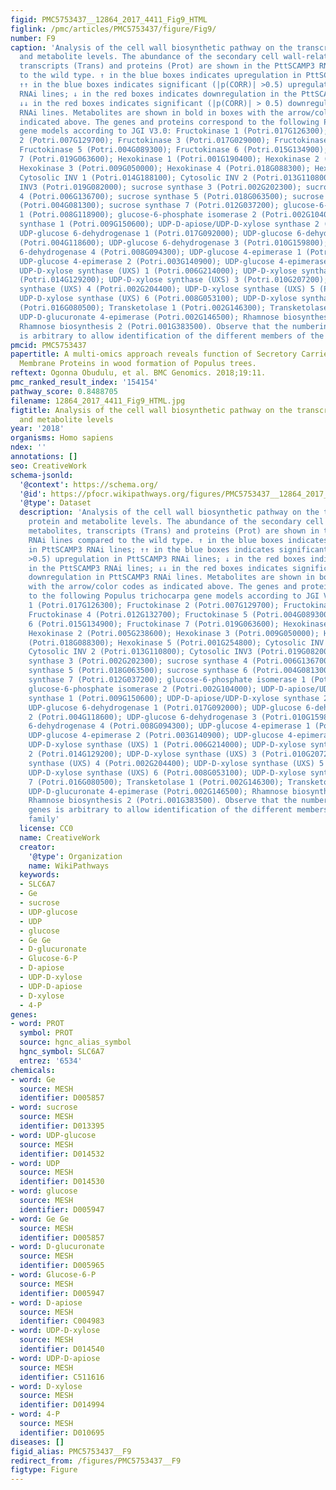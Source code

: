 ```yaml
---
figid: PMC5753437__12864_2017_4411_Fig9_HTML
figlink: /pmc/articles/PMC5753437/figure/Fig9/
number: F9
caption: 'Analysis of the cell wall biosynthetic pathway on the transcript, protein
  and metabolite levels. The abundance of the secondary cell wall-related metabolites,
  transcripts (Trans) and proteins (Prot) are shown in the PttSCAMP3 RNAi lines compared
  to the wild type. ↑ in the blue boxes indicates upregulation in PttSCAMP3 RNAi lines;
  ↑↑ in the blue boxes indicates significant (|p(CORR)| >0.5) upregulation in PttSCAMP3
  RNAi lines; ↓ in the red boxes indicates downregulation in the PttSCAMP3 RNAi lines;
  ↓↓ in the red boxes indicates significant (|p(CORR)| > 0.5) downregulation in PttSCAMP3
  RNAi lines. Metabolites are shown in bold in boxes with the arrow/color codes as
  indicated above. The genes and proteins correspond to the following Populus trichocarpa
  gene models according to JGI V3.0: Fructokinase 1 (Potri.017G126300); Fructokinase
  2 (Potri.007G129700); Fructokinase 3 (Potri.017G029000); Fructokinase 4 (Potri.012G132700);
  Fructokinase 5 (Potri.004G089300); Fructokinase 6 (Potri.015G134900); Fructokinase
  7 (Potri.019G063600); Hexokinase 1 (Potri.001G190400); Hexokinase 2 (Potri.005G238600);
  Hexokinase 3 (Potri.009G050000); Hexokinase 4 (Potri.018G088300); Hexokinase 5 (Potri.001G254800);
  Cytosolic INV 1 (Potri.014G188100); Cytosolic INV 2 (Potri.013G110800); Cytosolic
  INV3 (Potri.019G082000); sucrose synthase 3 (Potri.002G202300); sucrose synthase
  4 (Potri.006G136700); sucrose synthase 5 (Potri.018G063500); sucrose synthase 6
  (Potri.004G081300); sucrose synthase 7 (Potri.012G037200); glucose-6-phosphate isomerase
  1 (Potri.008G118900); glucose-6-phosphate isomerase 2 (Potri.002G104000); UDP-D-apiose/UDP-D-xylose
  synthase 1 (Potri.009G150600); UDP-D-apiose/UDP-D-xylose synthase 2 (Potri.004G189900);
  UDP-glucose 6-dehydrogenase 1 (Potri.017G092000); UDP-glucose 6-dehydrogenase 2
  (Potri.004G118600); UDP-glucose 6-dehydrogenase 3 (Potri.010G159800); UDP-glucose
  6-dehydrogenase 4 (Potri.008G094300); UDP-glucose 4-epimerase 1 (Potri.003G123700);
  UDP-glucose 4-epimerase 2 (Potri.003G140900); UDP-glucose 4-epimerase 5 (Potri.001G090700);
  UDP-D-xylose synthase (UXS) 1 (Potri.006G214000); UDP-D-xylose synthase (UXS) 2
  (Potri.014G129200); UDP-D-xylose synthase (UXS) 3 (Potri.010G207200); UDP-D-xylose
  synthase (UXS) 4 (Potri.002G204400); UDP-D-xylose synthase (UXS) 5 (Potri.001G237200);
  UDP-D-xylose synthase (UXS) 6 (Potri.008G053100); UDP-D-xylose synthase (UXS) 7
  (Potri.016G080500); Transketolase 1 (Potri.002G146300); Transketolase 2 (Potri.014G068200);
  UDP-D-glucuronate 4-epimerase (Potri.002G146500); Rhamnose biosynthesis 1 (Potri.006G272700);
  Rhamnose biosynthesis 2 (Potri.001G383500). Observe that the numbering of the genes
  is arbitrary to allow identification of the different members of the gene family'
pmcid: PMC5753437
papertitle: A multi-omics approach reveals function of Secretory Carrier-Associated
  Membrane Proteins in wood formation of​ ​​Populus​​ ​trees.
reftext: Ogonna Obudulu, et al. BMC Genomics. 2018;19:11.
pmc_ranked_result_index: '154154'
pathway_score: 0.8488705
filename: 12864_2017_4411_Fig9_HTML.jpg
figtitle: Analysis of the cell wall biosynthetic pathway on the transcript, protein
  and metabolite levels
year: '2018'
organisms: Homo sapiens
ndex: ''
annotations: []
seo: CreativeWork
schema-jsonld:
  '@context': https://schema.org/
  '@id': https://pfocr.wikipathways.org/figures/PMC5753437__12864_2017_4411_Fig9_HTML.html
  '@type': Dataset
  description: 'Analysis of the cell wall biosynthetic pathway on the transcript,
    protein and metabolite levels. The abundance of the secondary cell wall-related
    metabolites, transcripts (Trans) and proteins (Prot) are shown in the PttSCAMP3
    RNAi lines compared to the wild type. ↑ in the blue boxes indicates upregulation
    in PttSCAMP3 RNAi lines; ↑↑ in the blue boxes indicates significant (|p(CORR)|
    >0.5) upregulation in PttSCAMP3 RNAi lines; ↓ in the red boxes indicates downregulation
    in the PttSCAMP3 RNAi lines; ↓↓ in the red boxes indicates significant (|p(CORR)| > 0.5)
    downregulation in PttSCAMP3 RNAi lines. Metabolites are shown in bold in boxes
    with the arrow/color codes as indicated above. The genes and proteins correspond
    to the following Populus trichocarpa gene models according to JGI V3.0: Fructokinase
    1 (Potri.017G126300); Fructokinase 2 (Potri.007G129700); Fructokinase 3 (Potri.017G029000);
    Fructokinase 4 (Potri.012G132700); Fructokinase 5 (Potri.004G089300); Fructokinase
    6 (Potri.015G134900); Fructokinase 7 (Potri.019G063600); Hexokinase 1 (Potri.001G190400);
    Hexokinase 2 (Potri.005G238600); Hexokinase 3 (Potri.009G050000); Hexokinase 4
    (Potri.018G088300); Hexokinase 5 (Potri.001G254800); Cytosolic INV 1 (Potri.014G188100);
    Cytosolic INV 2 (Potri.013G110800); Cytosolic INV3 (Potri.019G082000); sucrose
    synthase 3 (Potri.002G202300); sucrose synthase 4 (Potri.006G136700); sucrose
    synthase 5 (Potri.018G063500); sucrose synthase 6 (Potri.004G081300); sucrose
    synthase 7 (Potri.012G037200); glucose-6-phosphate isomerase 1 (Potri.008G118900);
    glucose-6-phosphate isomerase 2 (Potri.002G104000); UDP-D-apiose/UDP-D-xylose
    synthase 1 (Potri.009G150600); UDP-D-apiose/UDP-D-xylose synthase 2 (Potri.004G189900);
    UDP-glucose 6-dehydrogenase 1 (Potri.017G092000); UDP-glucose 6-dehydrogenase
    2 (Potri.004G118600); UDP-glucose 6-dehydrogenase 3 (Potri.010G159800); UDP-glucose
    6-dehydrogenase 4 (Potri.008G094300); UDP-glucose 4-epimerase 1 (Potri.003G123700);
    UDP-glucose 4-epimerase 2 (Potri.003G140900); UDP-glucose 4-epimerase 5 (Potri.001G090700);
    UDP-D-xylose synthase (UXS) 1 (Potri.006G214000); UDP-D-xylose synthase (UXS)
    2 (Potri.014G129200); UDP-D-xylose synthase (UXS) 3 (Potri.010G207200); UDP-D-xylose
    synthase (UXS) 4 (Potri.002G204400); UDP-D-xylose synthase (UXS) 5 (Potri.001G237200);
    UDP-D-xylose synthase (UXS) 6 (Potri.008G053100); UDP-D-xylose synthase (UXS)
    7 (Potri.016G080500); Transketolase 1 (Potri.002G146300); Transketolase 2 (Potri.014G068200);
    UDP-D-glucuronate 4-epimerase (Potri.002G146500); Rhamnose biosynthesis 1 (Potri.006G272700);
    Rhamnose biosynthesis 2 (Potri.001G383500). Observe that the numbering of the
    genes is arbitrary to allow identification of the different members of the gene
    family'
  license: CC0
  name: CreativeWork
  creator:
    '@type': Organization
    name: WikiPathways
  keywords:
  - SLC6A7
  - Ge
  - sucrose
  - UDP-glucose
  - UDP
  - glucose
  - Ge Ge
  - D-glucuronate
  - Glucose-6-P
  - D-apiose
  - UDP-D-xylose
  - UDP-D-apiose
  - D-xylose
  - 4-P
genes:
- word: PROT
  symbol: PROT
  source: hgnc_alias_symbol
  hgnc_symbol: SLC6A7
  entrez: '6534'
chemicals:
- word: Ge
  source: MESH
  identifier: D005857
- word: sucrose
  source: MESH
  identifier: D013395
- word: UDP-glucose
  source: MESH
  identifier: D014532
- word: UDP
  source: MESH
  identifier: D014530
- word: glucose
  source: MESH
  identifier: D005947
- word: Ge Ge
  source: MESH
  identifier: D005857
- word: D-glucuronate
  source: MESH
  identifier: D005965
- word: Glucose-6-P
  source: MESH
  identifier: D005947
- word: D-apiose
  source: MESH
  identifier: C004983
- word: UDP-D-xylose
  source: MESH
  identifier: D014540
- word: UDP-D-apiose
  source: MESH
  identifier: C511616
- word: D-xylose
  source: MESH
  identifier: D014994
- word: 4-P
  source: MESH
  identifier: D010695
diseases: []
figid_alias: PMC5753437__F9
redirect_from: /figures/PMC5753437__F9
figtype: Figure
---
```

